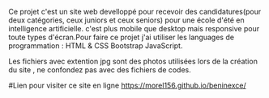 Ce projet c'est un site web develloppé pour recevoir des candidatures(pour deux catégories, ceux juniors et ceux seniors) pour une école d'été en intelligence artificielle. c'est plus mobile que desktop mais responsive pour toute types d'écran.Pour faire ce projet j'ai utiliser les languages de programmation :
HTML & CSS 
Bootstrap
JavaScript.

Les fichiers avec extention jpg sont des photos utilisées lors de la création du site , ne confondez pas avec des fichiers  de codes.


#Lien pour visiter ce site en ligne
https://morel156.github.io/beninexce/

